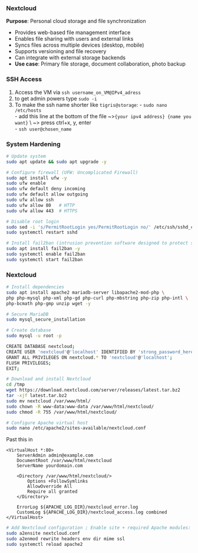 ### Nextcloud
**Purpose**: Personal cloud storage and file synchronization
- Provides web-based file management interface
- Enables file sharing with users and external links
- Syncs files across multiple devices (desktop, mobile)
- Supports versioning and file recovery
- Can integrate with external storage backends
- **Use case**: Primary file storage, document collaboration, photo backup

### SSH Access
1. Access the VM via ```ssh username_on_VM@IPv4_adress```
2. to get admin powers type ```sudo -i```
3. To make the ssh name shorter like ```tigris@storage```:
       - ```sudo nano /etc/hosts``` \
       - add this line at the bottom of the file ~>```{your ipv4 address} {name you want}``` \ ~> press ctrl+x, y, enter\
       - ```ssh user@chosen_name```

### System Hardening
```bash
# Update system
sudo apt update && sudo apt upgrade -y

# Configure firewall (UFW: Uncomplicated Firewall)
sudo apt install ufw -y
sudo ufw enable
sudo ufw default deny incoming
sudo ufw default allow outgoing
sudo ufw allow ssh
sudo ufw allow 80   # HTTP
sudo ufw allow 443  # HTTPS

# Disable root login
sudo sed -i 's/PermitRootLogin yes/PermitRootLogin no/' /etc/ssh/sshd_config
sudo systemctl restart sshd

# Install fail2ban (intrusion prevention software designed to protect servers from brute-force attacks)
sudo apt install fail2ban -y
sudo systemctl enable fail2ban
sudo systemctl start fail2ban
```

### Nextcloud
```bash
# Install dependencies
sudo apt install apache2 mariadb-server libapache2-mod-php \
php php-mysql php-xml php-gd php-curl php-mbstring php-zip php-intl \
php-bcmath php-gmp unzip wget -y

# Secure MariaDB
sudo mysql_secure_installation

# Create database
sudo mysql -u root -p

CREATE DATABASE nextcloud;
CREATE USER 'nextcloud'@'localhost' IDENTIFIED BY 'strong_password_here';
GRANT ALL PRIVILEGES ON nextcloud.* TO 'nextcloud'@'localhost';
FLUSH PRIVILEGES;
EXIT;

# Download and install Nextcloud
cd /tmp
wget https://download.nextcloud.com/server/releases/latest.tar.bz2
tar -xjf latest.tar.bz2
sudo mv nextcloud /var/www/html/
sudo chown -R www-data:www-data /var/www/html/nextcloud/
sudo chmod -R 755 /var/www/html/nextcloud/

# Configure Apache virtual host
sudo nano /etc/apache2/sites-available/nextcloud.conf
```
Past this in
```
<VirtualHost *:80>
    ServerAdmin admin@example.com
    DocumentRoot /var/www/html/nextcloud
    ServerName yourdomain.com

    <Directory /var/www/html/nextcloud/>
        Options +FollowSymlinks
        AllowOverride All
        Require all granted
    </Directory>

    ErrorLog ${APACHE_LOG_DIR}/nextcloud_error.log
    CustomLog ${APACHE_LOG_DIR}/nextcloud_access.log combined
</VirtualHost>
```
``` bash
# Add Nextcloud configuration ; Enable site + required Apache modules:
sudo a2ensite nextcloud.conf
sudo a2enmod rewrite headers env dir mime ssl
sudo systemctl reload apache2
```
